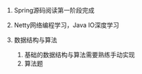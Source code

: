 1. Spring源码阅读第一阶段完成

2. Netty网络编程学习，Java IO深度学习

3. 数据结构与算法

   1. 基础的数据结构与算法需要熟练手动实现
   2. 算法题

   